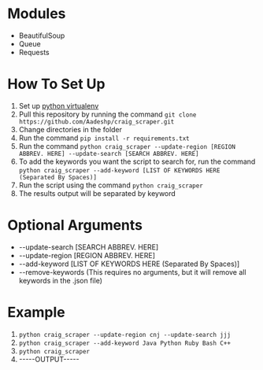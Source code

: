 # Modules
- BeautifulSoup
- Queue
- Requests

# How To Set Up
1. Set up [python virtualenv](https://virtualenv.pypa.io/en/latest/installation.html)
2. Pull this repository by running the command ```git clone https://github.com/Aadeshp/craig_scraper.git```
3. Change directories in the folder
4. Run the command ```pip install -r requirements.txt```
5. Run the command ```python craig_scraper --update-region [REGION ABBREV. HERE] --update-search [SEARCH ABBREV. HERE]```
6. To add the keywords you want the script to search for, run the command ```python craig_scraper --add-keyword [LIST OF KEYWORDS HERE (Separated By Spaces)]```
7. Run the script using the command ```python craig_scraper```
8. The results output will be separated by keyword

# Optional Arguments
- --update-search [SEARCH ABBREV. HERE]
- --update-region [REGION ABBREV. HERE]
- --add-keyword [LIST OF KEYWORDS HERE (Separated By Spaces)]
- --remove-keywords (This requires no arguments, but it will remove all keywords in the .json file)

# Example
1. ```python craig_scraper --update-region cnj --update-search jjj```
2. ```python craig_scraper --add-keyword Java Python Ruby Bash C++```
3. ```python craig_scraper```
4. -----OUTPUT-----
